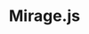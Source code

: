 ---
codehost: https://github.com/miragejs/miragejs
logohandle: miragejs
sort: miragejs
title: Mirage.js
twitter: https://x.com/miragejs
website: https://miragejs.com/
---